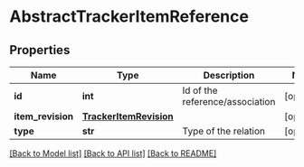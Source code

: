 # AbstractTrackerItemReference

## Properties
Name | Type | Description | Notes
------------ | ------------- | ------------- | -------------
**id** | **int** | Id of the reference/association | [optional] 
**item_revision** | [**TrackerItemRevision**](TrackerItemRevision.md) |  | [optional] 
**type** | **str** | Type of the relation | [optional] 

[[Back to Model list]](../README.md#documentation-for-models) [[Back to API list]](../README.md#documentation-for-api-endpoints) [[Back to README]](../README.md)

